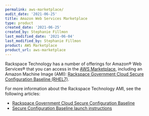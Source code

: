 ```yaml
---
permalink: aws-marketplace/
audit_date: '2021-06-25'
title: Amazon Web Services Marketplace
type: product
created_date: '2021-06-25'
created_by: Stephanie Fillmon
last_modified_date: '2021-06-04'
last_modified_by: Stephanie Fillmon
product: AWS Marketplace
product_url: aws-marketplace
---
```


Rackspace Technology has a number of offerings for Amazon&reg; Web
Services&reg; that you can access in the
[AWS Marketplace](https://aws.amazon.com/marketplace/seller-profile?id=8bc3b944-fb5a-4b54-a3bb-9b699ba70b59&ref=dtl_B091DX5M4Y),
including an Amazon Machine Image (AMI):
[Rackspace Government Cloud Secure Configuration Baseline (RHEL7)](https://aws.amazon.com/marketplace/pp/prodview-pplvdfmwhfqvc).

For more information about the Rackspace Technology AMI, see the following
articles:

- [Rackspace Government Cloud Secure Configuration Baseline](/support/how-to/secure-configuration-baseline/)
- [Secure Configuration Baseline launch instructions](/support/how-to/secure-configuration-baseline-launch-instructions/)
